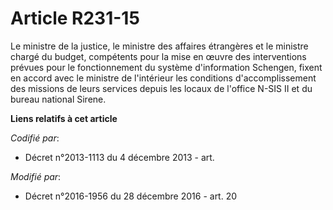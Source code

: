 # Article R231-15

Le ministre de la justice, le ministre des affaires étrangères et le ministre chargé du budget, compétents pour la mise en
œuvre des interventions prévues pour le fonctionnement du système d'information Schengen, fixent en accord avec le ministre
de l'intérieur les conditions d'accomplissement des missions de leurs services depuis les locaux de l'office N-SIS II et du
bureau national Sirene.

**Liens relatifs à cet article**

_Codifié par_:

  - Décret n°2013-1113 du 4 décembre 2013 - art.

_Modifié par_:

  - Décret n°2016-1956 du 28 décembre 2016 - art. 20
